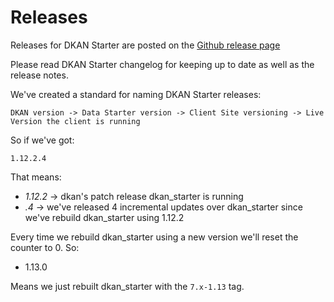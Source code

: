 Releases
==========

Releases for DKAN Starter are posted on the [Github release page](https://github.com/GetDKAN/dkan_starter/releases)

Please read DKAN Starter changelog for keeping up to date as well as the release notes.

We've created a standard for naming DKAN Starter releases:

```
DKAN version -> Data Starter version -> Client Site versioning -> Live Version the client is running
```

So if we've got:
```
1.12.2.4
```

That means:
* *1.12.2* -> dkan's patch release dkan_starter is running
* *.4* -> we've released 4 incremental updates over dkan_starter since we've rebuild dkan_starter using 1.12.2

Every time we rebuild dkan_starter using a new version we'll reset the counter to 0. So:
* 1.13.0

Means we just rebuilt dkan_starter with the ``7.x-1.13`` tag.
